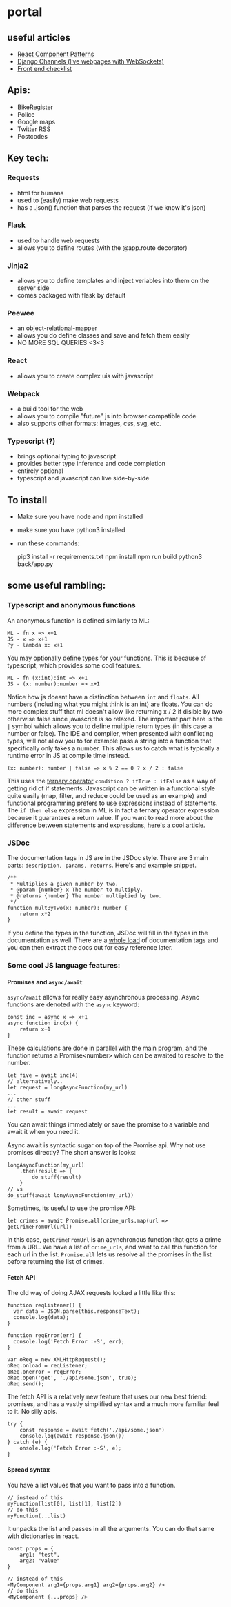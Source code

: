 # portal

## useful articles

- [React Component Patterns](https://medium.com/gitconnected/react-component-patterns-ab1f09be2c82)
- [Django Channels (live webpages with WebSockets)](https://www.ploggingdev.com/2017/11/building-a-chat-room-using-django-channels/)
- [Front end checklist](https://github.com/thedaviddias/Front-End-Checklist)


## Apis:

- BikeRegister
- Police
- Google maps
- Twitter RSS
- Postcodes

## Key tech:

### Requests
- html for humans
- used to (easily) make web requests
- has a .json() function that parses the request (if we know it's json)

### Flask
- used to handle web requests
- allows you to define routes (with the @app.route decorator)

### Jinja2
- allows you to define templates and inject veriables into them on the server side
- comes packaged with flask by default

### Peewee
- an object-relational-mapper
- allows you do define classes and save and fetch them easily
- NO MORE SQL QUERIES <3<3

### React
- allows you to create complex uis with javascript

### Webpack
- a build tool for the web
- allows you to compile "future" js into browser compatible code
- also supports other formats: images, css, svg, etc.

### Typescript (?)
- brings optional typing to javascript
- provides better type inference and code completion
- entirely optional
- typescript and javascript can live side-by-side

## To install

- Make sure you have node and npm installed
- make sure you have python3 installed
- run these commands:


    pip3 install -r requirements.txt
    npm install
    npm run build
    python3 back/app.py
      
## some useful rambling:

### Typescript and anonymous functions

An anonymous function is defined similarly to ML:

    ML - fn x => x+1
    JS - x => x+1
    Py - lambda x: x+1

You may optionally define types for your functions.
This is because of typescript, which provides some
cool features.

    ML - fn (x:int):int => x+1
    JS - (x: number):number => x+1

Notice how js doesnt have a distinction between `int`
and `floats`. All numbers (including what you might
think is an int) are floats. You can do more complex stuff
that ml doesn't allow like returning x / 2 if disible
by two otherwise false since javascript is so relaxed.
The important part here is the `|` symbol which allows
you to define multiple return types (in this case a 
number or false). The IDE and compiler, when presented
with conflicting types, will not allow you to for
example pass a string into a function that specifically
only takes a number. This allows us to catch what is
typically a runtime error in JS at compile time instead.

    (x: number): number | false => x % 2 == 0 ? x / 2 : false
    
This uses the [ternary operator](https://developer.mozilla.org/en-US/docs/Web/JavaScript/Reference/Operators/Conditional_Operator) 
`condition ? ifTrue : ifFalse` as a way of getting rid of
if statements. Javascript can be written in a
functional style quite easily (map, filter, and reduce
could be used as an example) and functional programming
prefers to use expressions instead of statements. The
`if then else` expression in ML is in fact a ternary
operator expression because it guarantees a return value.
If you want to read more about the difference between
statements and expressions, [here's a cool article.](https://fsharpforfunandprofit.com/posts/expressions-vs-statements/)

### JSDoc

The documentation tags in JS are in the JSDoc style. There
are 3 main parts: `description, params, returns`. Here's
and example snippet.

    /**
     * Multiplies a given number by two.
     * @param {number} x The number to multiply.
     * @returns {number} The number multiplied by two.
     */
    function multByTwo(x: number): number {
        return x*2
    }
    
If you define the types in the function, JSDoc will fill in
the types in the documentation as well. There are a [whole
load](http://usejsdoc.org/) of documentation tags and you
can then extract the docs out for easy reference later.

### Some cool JS language features:

#### Promises and `async/await`

`async/await` allows for really easy asynchronous processing.
Async functions are denoted with the `async` keyword:

    const inc = async x => x+1
    async function inc(x) {
        return x+1
    }
    
These calculations are done in parallel with the main program,
and the function returns a Promise\<number\> which can be
awaited to resolve to the number. 

    let five = await inc(4)
    // alternatively..
    let request = longAsyncFunction(my_url)
    ...
    // other stuff
    ...
    let result = await request
    
You can await things immediately or save the promise to a
variable and await it when you need it.

Async await is syntactic sugar on top of the Promise api.
Why not use promises directly? The short answer is looks:

    longAsyncFunction(my_url)
        .then(result => {
            do_stuff(result)
        }
    // vs
    do_stuff(await lonyAsyncFunction(my_url))
    
Sometimes, its useful to use the promise API:

    let crimes = await Promise.all(crime_urls.map(url => getCrimeFromUrl(url))
    
In this case, `getCrimeFromUrl` is an asynchronous function
that gets a crime from a URL. We have a list of `crime_urls`, 
and want to call this function for each url in the list.
`Promise.all` lets us resolve all the promises in the list
before returning the list of crimes.

#### Fetch API

The old way of doing AJAX requests looked a little like this:
    
    function reqListener() {
      var data = JSON.parse(this.responseText);
      console.log(data);
    }
    
    function reqError(err) {
      console.log('Fetch Error :-S', err);
    }
    
    var oReq = new XMLHttpRequest();
    oReq.onload = reqListener;
    oReq.onerror = reqError;
    oReq.open('get', './api/some.json', true);
    oReq.send();
        
The fetch API is a relatively new feature that uses our new
best friend: promises, and has a vastly simplified syntax
and a much more familiar feel to it. No silly apis.
    
    try {
        const response = await fetch('./api/some.json')
        console.log(await response.json())
    } catch (e) {
        onsole.log('Fetch Error :-S', e);
    }

#### Spread syntax

You have a list values that you want to pass into a function.
    
    // instead of this
    myFunction(list[0], list[1], list[2])
    // do this
    myFunction(...list)
    
It unpacks the list and passes in all the arguments. You can
do that same with dictionaries in react.

    const props = {
        arg1: "test",
        arg2: "value"
    }

    // instead of this
    <MyComponent arg1={props.arg1} arg2={props.arg2} />
    // do this
    <MyComponent {...props} />
    
  